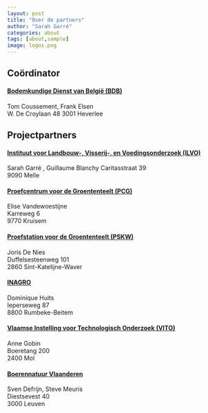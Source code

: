 ```yaml
---
layout: post
title: "Over de partners"
author: "Sarah Garré"
categories: about
tags: [about,sample]
image: logos.png
---
```


## Coördinator
#### [Bodemkundige Dienst van België (BDB)](https://www.bdb.be/)

Tom Coussement, Frank Elsen   
W. De Croylaan 48 
3001 Heverlee  

## Projectpartners
#### [Instituut voor Landbouw-, Visserij-, en Voedingsonderzoek (ILVO)](https://www.ilvo.vlaanderen.be)

Sarah Garré , Guillaume Blanchy 
Caritasstraat 39  
9090 Melle  

#### [Proefcentrum voor de Groententeelt (PCG)](https://www.pcgroenteteelt.be/)

Elise Vandewoestijne   
Karreweg 6  
9770 Kruisem  

#### [Proefstation voor de Groententeelt (PSKW)](https://www.proefstation.be/)

Joris De Nies  
Duffelsesteenweg 101  
2860 Sint-Katelijne-Waver  

#### [INAGRO](https://www.inagro.be)

Dominique Huits  
Ieperseweg 87   
8800 Rumbeke-Beitem  

#### [Vlaamse Instelling voor Technologisch Onderzoek (VITO)](https://www.vito.be)

Anne Gobin  
Boeretang 200  
2400 Mol  

#### [Boerennatuur Vlaanderen](https://www.boerennatuur.be)

Sven Defrijn, Steve Meuris  
Diestsevest 40  
3000 Leuven  

